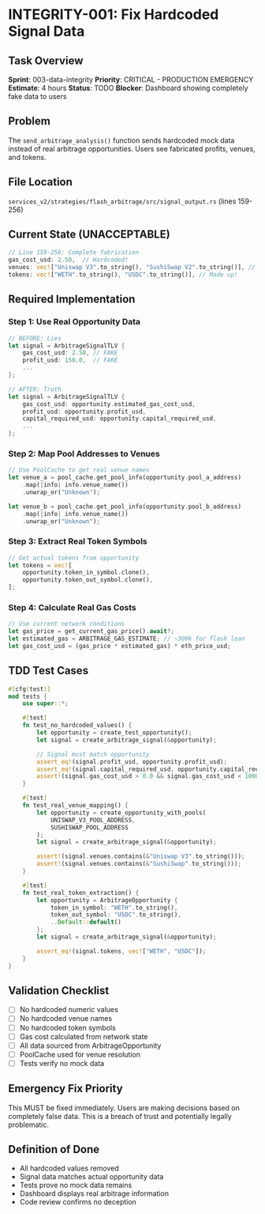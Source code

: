 # INTEGRITY-001: Fix Hardcoded Signal Data

## Task Overview
**Sprint**: 003-data-integrity
**Priority**: CRITICAL - PRODUCTION EMERGENCY
**Estimate**: 4 hours
**Status**: TODO
**Blocker**: Dashboard showing completely fake data to users

## Problem
The `send_arbitrage_analysis()` function sends hardcoded mock data instead of real arbitrage opportunities. Users see fabricated profits, venues, and tokens.

## File Location
`services_v2/strategies/flash_arbitrage/src/signal_output.rs` (lines 159-256)

## Current State (UNACCEPTABLE)
```rust
// Line 159-256: Complete fabrication
gas_cost_usd: 2.50,  // Hardcoded!
venues: vec!["Uniswap V3".to_string(), "SushiSwap V2".to_string()], // Fake!
tokens: vec!["WETH".to_string(), "USDC".to_string()], // Made up!
```

## Required Implementation

### Step 1: Use Real Opportunity Data
```rust
// BEFORE: Lies
let signal = ArbitrageSignalTLV {
    gas_cost_usd: 2.50, // FAKE
    profit_usd: 150.0,  // FAKE
    ...
};

// AFTER: Truth
let signal = ArbitrageSignalTLV {
    gas_cost_usd: opportunity.estimated_gas_cost_usd,
    profit_usd: opportunity.profit_usd,
    capital_required_usd: opportunity.capital_required_usd,
    ...
};
```

### Step 2: Map Pool Addresses to Venues
```rust
// Use PoolCache to get real venue names
let venue_a = pool_cache.get_pool_info(opportunity.pool_a_address)
    .map(|info| info.venue_name())
    .unwrap_or("Unknown");

let venue_b = pool_cache.get_pool_info(opportunity.pool_b_address)
    .map(|info| info.venue_name())
    .unwrap_or("Unknown");
```

### Step 3: Extract Real Token Symbols
```rust
// Get actual tokens from opportunity
let tokens = vec![
    opportunity.token_in_symbol.clone(),
    opportunity.token_out_symbol.clone(),
];
```

### Step 4: Calculate Real Gas Costs
```rust
// Use current network conditions
let gas_price = get_current_gas_price().await?;
let estimated_gas = ARBITRAGE_GAS_ESTIMATE; // ~300k for flash loan
let gas_cost_usd = (gas_price * estimated_gas) * eth_price_usd;
```

## TDD Test Cases

```rust
#[cfg(test)]
mod tests {
    use super::*;

    #[test]
    fn test_no_hardcoded_values() {
        let opportunity = create_test_opportunity();
        let signal = create_arbitrage_signal(&opportunity);

        // Signal must match opportunity
        assert_eq!(signal.profit_usd, opportunity.profit_usd);
        assert_eq!(signal.capital_required_usd, opportunity.capital_required_usd);
        assert!(signal.gas_cost_usd > 0.0 && signal.gas_cost_usd < 1000.0);
    }

    #[test]
    fn test_real_venue_mapping() {
        let opportunity = create_opportunity_with_pools(
            UNISWAP_V3_POOL_ADDRESS,
            SUSHISWAP_POOL_ADDRESS
        );
        let signal = create_arbitrage_signal(&opportunity);

        assert!(signal.venues.contains(&"Uniswap V3".to_string()));
        assert!(signal.venues.contains(&"SushiSwap".to_string()));
    }

    #[test]
    fn test_real_token_extraction() {
        let opportunity = ArbitrageOpportunity {
            token_in_symbol: "WETH".to_string(),
            token_out_symbol: "USDC".to_string(),
            ..Default::default()
        };
        let signal = create_arbitrage_signal(&opportunity);

        assert_eq!(signal.tokens, vec!["WETH", "USDC"]);
    }
}
```

## Validation Checklist
- [ ] No hardcoded numeric values
- [ ] No hardcoded venue names
- [ ] No hardcoded token symbols
- [ ] Gas cost calculated from network state
- [ ] All data sourced from ArbitrageOpportunity
- [ ] PoolCache used for venue resolution
- [ ] Tests verify no mock data

## Emergency Fix Priority
This MUST be fixed immediately. Users are making decisions based on completely false data. This is a breach of trust and potentially legally problematic.

## Definition of Done
- All hardcoded values removed
- Signal data matches actual opportunity data
- Tests prove no mock data remains
- Dashboard displays real arbitrage information
- Code review confirms no deception
